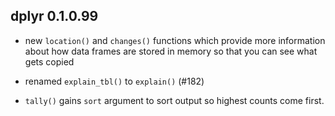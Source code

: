 dplyr 0.1.0.99
--------------

* new `location()` and `changes()` functions which provide more information
  about how data frames are stored in memory so that you can see what 
  gets copied
  
* renamed `explain_tbl()` to `explain()` (#182)

* `tally()` gains `sort` argument to sort output so highest counts
  come first.
